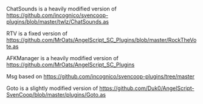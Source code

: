 ChatSounds is a heavily modified version of https://github.com/incognico/svencoop-plugins/blob/master/twlz/ChatSounds.as

RTV is a fixed version of https://github.com/MrOats/AngelScript_SC_Plugins/blob/master/RockTheVote.as

AFKManager is a heavily modified version of https://github.com/MrOats/AngelScript_SC_Plugins

Msg based on https://github.com/incognico/svencoop-plugins/tree/master

Goto is a slightly modified version of https://github.com/Duk0/AngelScript-SvenCoop/blob/master/plugins/Goto.as